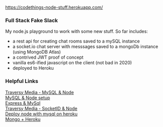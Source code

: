 https://codethings-node-stuff.herokuapp.com/

### Full Stack Fake Slack
My node.js playground to work with some new stuff.  So far includes:  
- a rest api for creating chat rooms saved to a mySQL instance 
- a socket.io chat server with messsages saved to a mongoDb instance (using MongoDB Atlas)
- a contrived JWT proof of concept
- vanilla es6-ified javascript on the client (not bad in 2020)
- deployed to Heroku

### Helpful Links    
[Traversy Media - MySQL & Node](https://youtu.be/EN6Dx22cPRI)   
[MySQL & Node setup](https://www.terlici.com/2015/08/13/mysql-node-express.html)   
[Express & MySql](https://bezkoder.com/node-js-rest-api-express-mysql/)   
[Traversy Media - SocketID & Node](https://youtu.be/jD7FnbI76Hg)   
[Deploy node with mysql on heroku](https://bezkoder.com/deploy-node-js-app-heroku-cleardb-mysql/)   
[Mongo + Heroku](https://stackoverflow.com/questions/42159175/connecting-heroku-app-to-atlas-mongodb-cloud-service)    
